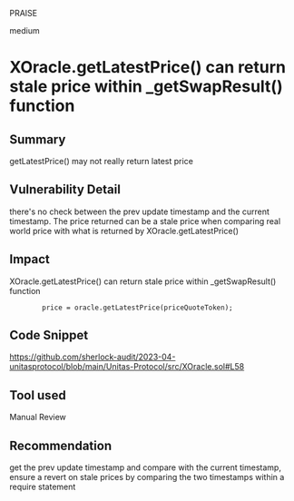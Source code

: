 PRAISE

medium

# XOracle.getLatestPrice() can return stale price within _getSwapResult() function

## Summary
getLatestPrice() may not really return latest price

## Vulnerability Detail
there's no check between the prev update timestamp and the current timestamp.  The price returned can be a stale price when comparing real world price with what is returned by XOracle.getLatestPrice()

## Impact
XOracle.getLatestPrice() can return stale price within _getSwapResult() function 
```solidity
        price = oracle.getLatestPrice(priceQuoteToken);
```

## Code Snippet
https://github.com/sherlock-audit/2023-04-unitasprotocol/blob/main/Unitas-Protocol/src/XOracle.sol#L58
## Tool used

Manual Review

## Recommendation
get the prev update timestamp and compare with the current timestamp, ensure a revert on stale prices by comparing the two timestamps within a require statement